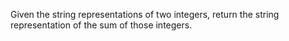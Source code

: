 Given the string representations of two integers, return the string representation of the sum of those integers.